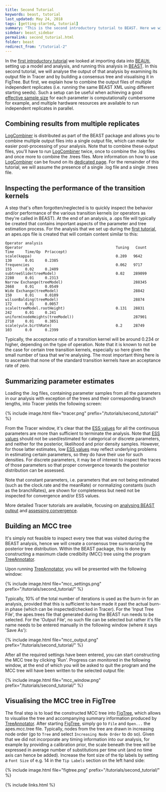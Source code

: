 ```yaml
---
title: Second Tutorial
keywords: beast, tutorial
last_updated: May 24, 2018
tags: [getting-started, tutorial]
summary: "This is the second introductory tutorial to BEAST. Here we will continue the analysis from the first tutorial looking at the output, diagnosing problems and summarising the results. This tutorial will introduce some of the utilities packaged with BEAST, logcombiner and treeannotator, as well as the external applications, Tracer and FigTree."
sidebar: beast_sidebar
permalink: second_tutorial.html
folder: beast
redirect_from: "/tutorial-2"
---
```


In the [first introductory tutorial](first_tutorial) we looked at importing data into [BEAUti](beauti), setting up a model and analysis, and running this analysis in [BEAST](beast).
In this second tutorial, we will analyse the output of that analysis by examining its output file in Tracer and by building a consensus tree and visualising it in FigTree.
But first, we explain how to combine the output files of multiple independent replicates (i.e. running the same BEAST XML using different starting seeds).
Such a setup can be useful when achieving a good [effective sample size](ess_tutorial) for each parameter is computationally cumbersome for example, and multiple hardware resources are available to run independent replicates in parallel.


## Combining results from multiple replicates
[LogCombiner](logcombiner) is distributed as part of the BEAST package and allows you to combine multiple output files into a single output file, which can make for easier post-processing of your analysis.
Note that to combine these output files, you'll have to run [LogCombiner](logcombiner) twice, once to combine the .log files and once more to combine the .trees files.
More information on how to use [LogCombiner](logcombiner) can be found on its [dedicated page](logcombiner).
For the remainder of this tutorial, we will assume the presence of a single .log file and a single .trees file.


## Inspecting the performance of the transition kernels
A step that's often forgotten/neglected is to quickly inspect the behavior and/or performance of the various transition kernels (or operators as they're called in BEAST).
At the end of an analysis, a .ops file will typically be created that contains important aspects of the parameter and tree estimation process.
For the analysis that we set up during the [first tutorial](first_tutorial), an apes.ops file is created that will contain content similar to this:

```
Operator analysis
Operator                                          Tuning   Count      Time     Time/Op  Pr(accept) 
scale(kappa)                                      0.289   9642       130      0.01     0.2385      
frequencies                                       0.062   9717       155      0.02     0.2409      
subtreeSlide(treeModel)                           0.02    289099     2280     0.01     0.2313      
Narrow Exchange(treeModel)                                288345     2668     0.01     0.0549      
Wide Exchange(treeModel)                                  28842      150      0.01     0.0109      
wilsonBalding(treeModel)                                  28874      172      0.01     0.0057      
scale(treeModel.rootHeight)                       0.131   28831      242      0.01     0.241       
uniform(nodeHeights(treeModel))                           287901     2710     0.01     0.3851      
scale(yule.birthRate)                             0.2     28749      103      0.0      0.2399  
```

Typically, the acceptance ratio of a transition kernel will be around 0.234 or higher, depending on the type of operation.
Note that it is known to not be the case for certain tree transition kernels, especially so here given the small number of taxa that we're analysing.
The most important thing here is to ascertain that none of the standard transition kernels have an acceptance rate of zero.


## Summarizing parameter estimates
Loading the .log files, containing parameter samples from all the parameters in our analysis with exception of the trees and their corresponding branch lengths, into Tracer yields the following screen: 

{% include image.html file="tracer.png" prefix="/tutorials/second_tutorial/" %}<br />

From the Tracer window, it's clear that the [ESS values](ess_tutorial) for all the continuous parameters are more than sufficient to terminate the analysis.
Note that [ESS values](ess_tutorial) should not be used/estimated for categorical or discrete parameters, and neither for the posterior, likelihood and prior density samples.
However, for those latter estimates, low [ESS values](ess_tutorial) may reflect underlying problems in estimating certain parameters, so they do have their use for such densities.
For discrete parameters, it may be of interest to inspect the traces of those parameters so that proper convergence towards the posterior distribution can be assessed.

Note that constant parameters, i.e. parameters that are not being estimated (such as the clock.rate and the meanRate) or normalizing constants (such as the branchRates), are shown for completeness but need not be inspected for convergence and/or ESS values.

More detailed Tracer tutorials are available, focusing on [analysing BEAST output](analysing_beast_output) and [assessing convergence](tracer_convergence).


## Building an MCC tree
It's simply not feasible to inspect every tree that was visited during the BEAST analysis, hence we will create a consensus tree summarizing the posterior tree distribution.
Within the BEAST package, this is done by constructing a maximum clade credibilty (MCC) tree using the program [TreeAnnotator](treeannotator).

Upon running [TreeAnnotator](treeannotator), you will be presented with the following window:

{% include image.html file="mcc_settings.png" prefix="/tutorials/second_tutorial/" %}<br />

Typically, 10% of the total number of iterations is used as the burn-in for an analysis, provided that this is sufficient to have made it past the actual burn-in phase (which can be inspected/checked in Tracer).
For the 'Input Tree File', the apes.trees file that generated during the BEAST run needs to be selected.
For the 'Output File', no such file can be selected but rather it's file name needs to be entered manually in the following window (where it says 'Save As'):

{% include image.html file="mcc_output.png" prefix="/tutorials/second_tutorial/" %}<br />

After all the required settings have been entered, you can start constructing the MCC tree by clicking 'Run'.
Progress can monitored in the following window, at the end of which you will be asked to quit the program and the MCC tree will have been written to the selected output file:

{% include image.html file="mcc_window.png" prefix="/tutorials/second_tutorial/" %}<br />


## Visualising the MCC tree in FigTree
The final step is to load the constructed MCC tree into [FigTree](figtree), which allows to visualise the tree and accompanying summary information produced by [TreeAnnotator](treeannotator).
After starting [FigTree](figtree), simply go to `File` and `Open...` the apes.mcc.tree file.
Typically, nodes from the tree are drawn in increasing node order (go to `Tree` and select `Increasing Node Order` to do so).
Given that we did not incorporate any timing information into our analysis, for example by providing a calibration prior, the scale beneath the tree will be expressed in average number of substitutions per time unit (and no time axis can hence be added).
Increase the font size of the tip labels by setting a `Font Size` of e.g. 14 in the `Tip Labels` section on the left hand side:

{% include image.html file="figtree.png" prefix="/tutorials/second_tutorial/" %}<br />

 
{% include links.html %}
